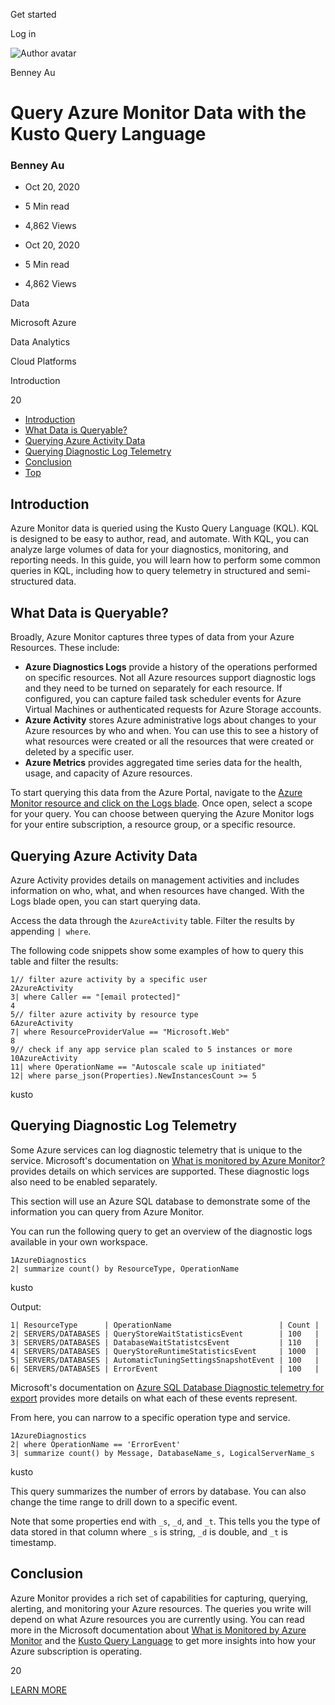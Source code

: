 <span data-css-15b13by="" aria-hidden="false">Get started</span>

<span data-css-15b13by="" aria-hidden="false">Log in</span>

<img src="../../pluralsight.imgix.net/author/lg/7aa57bc1-6266-4719-a497-c3ab18a28f5d.png" alt="Author avatar" class="jsx-3841407315" />

Benney Au

Query Azure Monitor Data with the Kusto Query Language
======================================================

### Benney Au

-   Oct 20, 2020
-   5 Min read
-   4,862 Views

-   Oct 20, 2020
-   <span class="jsx-3759398792" itemprop="timeRequired">5 Min</span> read
-   4,862 Views

<span class="jsx-3759398792"></span>

<span data-css-1997kh1="">Data</span>

<span class="jsx-3759398792"></span>

<span data-css-1997kh1="">Microsoft Azure</span>

<span class="jsx-3759398792"></span>

<span data-css-1997kh1="">Data Analytics</span>

<span class="jsx-3759398792"></span>

<span data-css-1997kh1="">Cloud Platforms</span>

Introduction

20

-   <a href="#module-introduction" class="menu-link">Introduction</a>
-   <a href="#module-whatdataisqueryable" class="menu-link">What Data is Queryable?</a>
-   <a href="#module-queryingazureactivitydata" class="menu-link">Querying Azure Activity Data</a>
-   <a href="#module-queryingdiagnosticlogtelemetry" class="menu-link">Querying Diagnostic Log Telemetry</a>
-   <a href="#module-conclusion" class="menu-link">Conclusion</a>
-   <a href="#top" class="menu-link">Top</a>

Introduction
------------

Azure Monitor data is queried using the Kusto Query Language (KQL). KQL is designed to be easy to author, read, and automate. With KQL, you can analyze large volumes of data for your diagnostics, monitoring, and reporting needs. In this guide, you will learn how to perform some common queries in KQL, including how to query telemetry in structured and semi-structured data.

What Data is Queryable?
-----------------------

Broadly, Azure Monitor captures three types of data from your Azure Resources. These include:

-   **Azure Diagnostics Logs** provide a history of the operations performed on specific resources. Not all Azure resources support diagnostic logs and they need to be turned on separately for each resource. If configured, you can capture failed task scheduler events for Azure Virtual Machines or authenticated requests for Azure Storage accounts.
-   **Azure Activity** stores Azure administrative logs about changes to your Azure resources by who and when. You can use this to see a history of what resources were created or all the resources that were created or deleted by a specific user.
-   **Azure Metrics** provides aggregated time series data for the health, usage, and capacity of Azure resources.

To start querying this data from the Azure Portal, navigate to the [Azure Monitor resource and click on the Logs blade](https://ms.portal.azure.com/#blade/Microsoft_Azure_Monitoring/AzureMonitoringBrowseBlade/logs). Once open, select a scope for your query. You can choose between querying the Azure Monitor logs for your entire subscription, a resource group, or a specific resource.

Querying Azure Activity Data
----------------------------

Azure Activity provides details on management activities and includes information on who, what, and when resources have changed. With the Logs blade open, you can start querying data.

Access the data through the <span class="jsx-3120878690">`AzureActivity`</span> table. Filter the results by appending <span class="jsx-3120878690">`| where`</span>.

The following code snippets show some examples of how to query this table and filter the results:

    1// filter azure activity by a specific user
    2AzureActivity
    3| where Caller == "[email protected]"
    4
    5// filter azure activity by resource type
    6AzureActivity
    7| where ResourceProviderValue == "Microsoft.Web"
    8
    9// check if any app service plan scaled to 5 instances or more
    10AzureActivity
    11| where OperationName == "Autoscale scale up initiated"
    12| where parse_json(Properties).NewInstancesCount >= 5

kusto

Querying Diagnostic Log Telemetry
---------------------------------

Some Azure services can log diagnostic telemetry that is unique to the service. Microsoft's documentation on [What is monitored by Azure Monitor?](https://docs.microsoft.com/en-us/azure/azure-monitor/monitor-reference) provides details on which services are supported. These diagnostic logs also need to be enabled separately.

This section will use an Azure SQL database to demonstrate some of the information you can query from Azure Monitor.

You can run the following query to get an overview of the diagnostic logs available in your own workspace.

    1AzureDiagnostics
    2| summarize count() by ResourceType, OperationName

kusto

Output:

    1| ResourceType      | OperationName                        | Count |
    2| SERVERS/DATABASES | QueryStoreWaitStatisticsEvent        | 100   |
    3| SERVERS/DATABASES | DatabaseWaitStatistcsEvent           | 110   |
    4| SERVERS/DATABASES | QueryStoreRuntimeStatisticsEvent     | 1000  |
    5| SERVERS/DATABASES | AutomaticTuningSettingsSnapshotEvent | 100   |
    6| SERVERS/DATABASES | ErrorEvent                           | 100   |

Microsoft's documentation on [Azure SQL Database Diagnostic telemetry for export](https://docs.microsoft.com/en-us/azure/azure-sql/database/metrics-diagnostic-telemetry-logging-streaming-export-configure?tabs=azure-portal#diagnostic-telemetry-for-export) provides more details on what each of these events represent.

From here, you can narrow to a specific operation type and service.

    1AzureDiagnostics
    2| where OperationName == 'ErrorEvent'
    3| summarize count() by Message, DatabaseName_s, LogicalServerName_s

kusto

This query summarizes the number of errors by database. You can also change the time range to drill down to a specific event.

Note that some properties end with <span class="jsx-3120878690">`_s`</span>, <span class="jsx-3120878690">`_d`</span>, and <span class="jsx-3120878690">`_t`</span>. This tells you the type of data stored in that column where <span class="jsx-3120878690">`_s`</span> is string, <span class="jsx-3120878690">`_d`</span> is double, and <span class="jsx-3120878690">`_t`</span> is timestamp.

Conclusion
----------

Azure Monitor provides a rich set of capabilities for capturing, querying, alerting, and monitoring your Azure resources. The queries you write will depend on what Azure resources you are currently using. You can read more in the Microsoft documentation about [What is Monitored by Azure Monitor](https://docs.microsoft.com/en-us/azure/azure-monitor/monitor-reference) and the [Kusto Query Language](https://docs.microsoft.com/en-us/azure/data-explorer/kusto/query/) to get more insights into how your Azure subscription is operating.

20

[<span data-css-15b13by="" aria-hidden="false">LEARN MORE</span>](https://www.pluralsight.com/product/paths)
